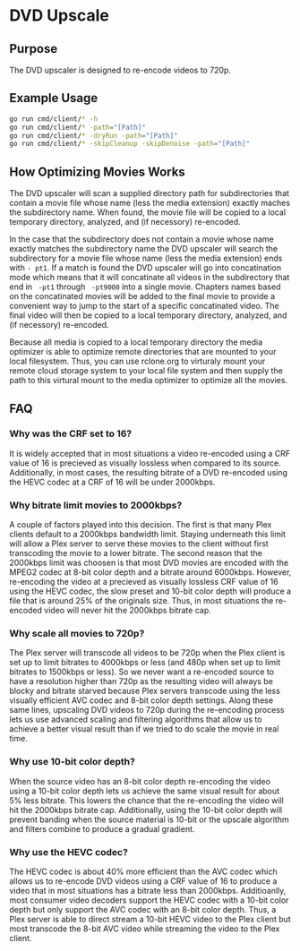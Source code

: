 # DVD Upscale

## Purpose
The DVD upscaler is designed to re-encode videos to 720p.

## Example Usage
```sh
go run cmd/client/* -h
go run cmd/client/* -path="[Path]"
go run cmd/client/* -dryRun -path="[Path]"
go run cmd/client/* -skipCleanup -skipDenoise -path="[Path]"
```

## How Optimizing Movies Works

The DVD upscaler will scan a supplied directory path for subdirectories that contain a movie file whose name (less the media extension) exactly maches the subdirectory name. When found, the movie file will be copied to a local temporary directory, analyzed, and (if necessory) re-encoded.

In the case that the subdirectory does not contain a movie whose name exactly matches the subdirectory name the DVD upscaler will search the subdirectory for a movie file whose name (less the media extension) ends with `- pt1`. If a match is found the DVD upscaler will go into concatination mode which means that it will concatinate all videos in the subdirectory that end in ` -pt1` through ` -pt9000` into a single movie. Chapters names based on the concatinated movies will be added to the final movie to provide a convenient way to jump to the start of a specific concatinated video. The final video will then be copied to a local temporary directory, analyzed, and (if necessory) re-encoded.

Because all media is copied to a local temporary directory the media optimizer is able to optimize remote directories that are mounted to your local filesystem. Thus, you can use rclone.org to virturaly mount your remote cloud storage system to your local file system and then supply the path to this virtural mount to the media optimizer to optimize all the movies.

## FAQ

### Why was the CRF set to 16?
It is widely accepted that in most situations a video re-encoded using a CRF value of 16 is precieved as visually lossless when compared to its source. Additionally, in most cases, the resulting bitrate of a DVD re-encoded using the HEVC codec at a CRF of 16 will be under 2000kbps.

### Why bitrate limit movies to 2000kbps?
A couple of factors played into this decision. The first is that many Plex clients default to a 2000kbps bandwidth limit. Staying underneath this limit will allow a Plex server to serve these movies to the client without first transcoding the movie to a lower bitrate. The second reason that the 2000kbps limit was choosen is that most DVD movies are encoded with the MPEG2 codec at 8-bit color depth and a bitrate around 6000kbps. However, re-encoding the video at a precieved as visually lossless CRF value of 16 using the HEVC codec, the slow preset and 10-bit color depth will produce a file that is around 25% of the originals size. Thus, in most situations the re-encoded video will never hit the 2000kbps bitrate cap.

### Why scale all movies to 720p?
The Plex server will transcode all videos to be 720p when the Plex client is set up to limit bitrates to 4000kbps or less (and 480p when set up to limit bitrates to 1500kbps or less). So we never want a re-encoded source to have a resolution higher than 720p as the resulting video will always be blocky and bitrate starved because Plex servers transcode using the less visually efficient AVC codec and 8-bit color depth settings. Along these same lines, upscaling DVD videos to 720p during the re-encoding process lets us use advanced scaling and filtering algorithms that allow us to achieve a better visual result than if we tried to do scale the movie in real time.

### Why use 10-bit color depth?
When the source video has an 8-bit color depth re-encoding the video using a 10-bit color depth lets us achieve the same visual result for about 5% less bitrate. This lowers the chance that the re-encoding the video will hit the 2000kbps bitrate cap. Additionally, using the 10-bit color depth will prevent banding when the source material is 10-bit or the upscale algorithm and filters combine to produce a gradual gradient.

### Why use the HEVC codec?
The HEVC codec is about 40% more efficient than the AVC codec which allows us to re-encode DVD videos using a CRF value of 16 to produce a video that in most situations has a bitrate less than 2000kbps. Additioanlly, most consumer video decoders support the HEVC codec with a 10-bit color depth but only support the AVC codec with an 8-bit color depth. Thus, a Plex server is able to direct stream a 10-bit HEVC video to the Plex client but most transcode the 8-bit AVC video while streaming the video to the Plex client.

